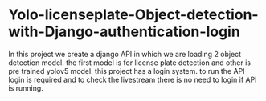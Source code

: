# Yolo-licenseplate-Object-detection-with-Django-authentication-login
In this project we create a django API in which we are loading 2 object detection model. the first model is for license plate detection and other is pre trained yolov5 model. this project has a login system. to run the API login is required and to check the  livestream there is no need to login if API is running.
